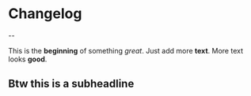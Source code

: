 # Changelog
--

This is the __beginning__ of something *great*.
Just add more **text**. More text looks **good**.

## Btw this is a subheadline
